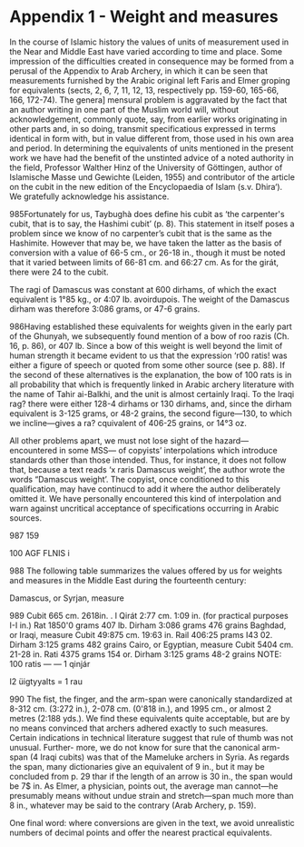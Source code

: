 # Appendix 1 - Weight and measures

In the course of Islamic history the values of units of measurement used in the Near and Middle East have varied according to time and place. Some impression of the difficulties created in consequence may be formed from a perusal of the Appendix to Arab Archery, in which it can be seen that measurements furnished by the Arabic original left Faris and Elmer groping for equivalents (sects, 2, 6, 7, 11, 12, 13, respectively pp. 159-60, 165-66, 166, 172-74). The genera] mensural problem is aggravated by the fact that an author writing in one part of the Muslim world will, without acknowledgement, commonly quote, say, from earlier works originating in other parts and, in so doing, transmit specificatious expressed in terms identical in form with, but in value different from, those used in his own area and period. In determining the equivalents of units mentioned in the present work we have had the benefit of the unstinted advice of a noted authority in the field, Professor Walther Hinz of the University of Göttingen, author of Islamische Masse und Gewichte (Leiden, 1955) and contributor of the article on the cubit in the new edition of the Encyclopaedia of Islam (s.v. Dhira‘). We gratefully acknowledge his assistance.

985Fortunately for us, Taybughà does define his cubit as ‘the carpenter's cubit, that is to say, the Hashimi cubit’ (p. 8). This statement in itself poses a problem since we know of no carpenter’s cubit that is the same as the Hashimite. However that may be, we have taken the latter as the basis of conversion with a value of 66-5 cm., or 26-18 in., though it must be noted that it varied between limits of 66-81 cm. and 66:27 cm. As for the girát, there were 24 to the cubit.

The ragi of Damascus was constant at 600 dirhams, of which the exact equivalent is 1°85 kg., or 4:07 Ib. avoirdupois. The weight of the Damascus dirham was therefore 3:086 grams, or 47-6 grains.

986Having established these equivalents for weights given in the early part of the Ghunyah, we subsequently found mention of a bow of roo razis (Ch. 16, p. 86), or 407 lb. Since a bow of this weight is well beyond the limit of human strength it became evident to us that the expression ‘r00 ratis! was either a figure of speech or quoted from some other source (see p. 88). If the second of these alternatives is the explanation, the bow of 100 rats is in all probability that which is frequently linked in Arabic archery literature with the name of Tahir ai-Balkhi, and the unit is almost certainly Iraqi. To the Iraqi rag? there were either 128-4 dirhams or 130 dirhams, and, since the dirham equivalent is 3-125 grams, or 48-2 grains, the second figure—130, to which we incline—gives a ra? cquivalent of 406-25 grains, or 14°3 oz.

All other problems apart, we must not lose sight of the hazard—encountered in some MSS— of copyists’ interpolations which introduce standards other than those intended. Thus, for instance, it does not follow that, because a text reads ‘x raris Damascus weight’, the author wrote the words “Damascus weight’. The copyist, once conditioned to this qualification, may have continucd to add it where the author deliberately omitted it. We have personally encountered this kind of interpolation and warn against uncritical acceptance of specifications occurring in Arabic sources.

987 159


100 AGF FLNIS i

988 The following table summarizes the values offered by us for weights and measures in the Middle East during the fourteenth century:


Damascus, or Syrjan, measure

989 Cubit 665 cm. 2618in.  . l Qirát 2:77 cm. 1:09 in. (for practical purposes I-I in.)  Rat 1850'0 grams 407 lb.  Dirham 3:086 grams 476 grains Baghdad, or Iraqi, measure Cubit 49:875 cm. 19:63 in.  Rail 406:25 prams I43 02.  Dirham 3:125 grams 482 grains Cairo, or Egyptian, measure Cubit 5404 cm. 21-28 in.  Rati 4375 grams 154 or.  Dirham 3:125 grams 48-2 grains NOTE: 100 ratis — — 1 qinjár


I2 üigtyyalts = 1 rau

990 The fist, the finger, and the arm-span were canonically standardized at 8-312 cm. (3:272 in.), 2-078 cm. (0'818 in.), and 1995 cm., or almost 2 metres (2:188 yds.). We find these equivalents quite acceptable, but are by no means convinced that archers adhered exactly to such measures.  Certain indications in technical literature suggest that rule of thumb was not unusual. Further- more, we do not know for sure that the canonical arm-span (4 Iraqi cubits) was that of the Mameluke archers in Syria. As regards the span, many dictionaries give an equivalent of 9 in., but it may be concluded from p. 29 thar if the length of an arrow is 30 in., the span would be 7$ in. As Elmer, a physician, points out, the average man cannot—he presumably means without undue strain and stretch—span much more than 8 in., whatever may be said to the contrary (Arab Archery, p. 159).

One final word: where conversions are given in the text, we avoid unrealistic numbers of decimal points and offer the nearest practical equivalents.
